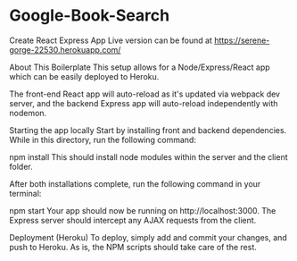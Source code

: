 # Google-Book-Search

Create React Express App
Live version can be found at https://serene-gorge-22530.herokuapp.com/

About This Boilerplate
This setup allows for a Node/Express/React app which can be easily deployed to Heroku.

The front-end React app will auto-reload as it's updated via webpack dev server, and the backend Express app will auto-reload independently with nodemon.

Starting the app locally
Start by installing front and backend dependencies. While in this directory, run the following command:

npm install
This should install node modules within the server and the client folder.

After both installations complete, run the following command in your terminal:

npm start
Your app should now be running on http://localhost:3000. The Express server should intercept any AJAX requests from the client.

Deployment (Heroku)
To deploy, simply add and commit your changes, and push to Heroku. As is, the NPM scripts should take care of the rest.
